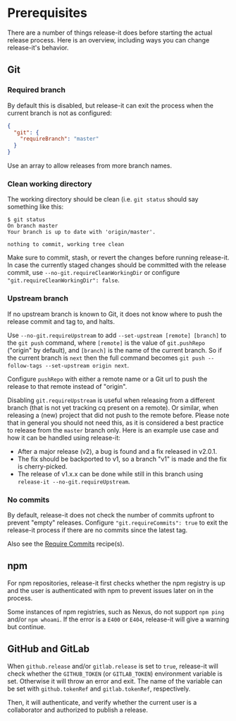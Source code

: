 # Prerequisites

There are a number of things release-it does before starting the actual release process. Here is an overview, including
ways you can change release-it's behavior.

## Git

### Required branch

By default this is disabled, but release-it can exit the process when the current branch is not as configured:

```json
{
  "git": {
    "requireBranch": "master"
  }
}
```

Use an array to allow releases from more branch names.

### Clean working directory

The working directory should be clean (i.e. `git status` should say something like this:

```
$ git status
On branch master
Your branch is up to date with 'origin/master'.

nothing to commit, working tree clean
```

Make sure to commit, stash, or revert the changes before running release-it. In case the currently staged changes should
be committed with the release commit, use `--no-git.requireCleanWorkingDir` or configure
`"git.requireCleanWorkingDir": false`.

### Upstream branch

If no upstream branch is known to Git, it does not know where to push the release commit and tag to, and halts.

Use `--no-git.requireUpstream` to add `--set-upstream [remote] [branch]` to the `git push` command, where `[remote]` is
the value of `git.pushRepo` ("origin" by default), and `[branch]` is the name of the current branch. So if the current
branch is `next` then the full command becomes `git push --follow-tags --set-upstream origin next`.

Configure `pushRepo` with either a remote name or a Git url to push the release to that remote instead of "origin".

Disabling `git.requireUpstream` is useful when releasing from a different branch (that is not yet tracking cq present on
a remote). Or similar, when releasing a (new) project that did not push to the remote before. Please note that in
general you should not need this, as it is considered a best practice to release from the `master` branch only. Here is
an example use case and how it can be handled using release-it:

- After a major release (v2), a bug is found and a fix released in v2.0.1.
- The fix should be backported to v1, so a branch "v1" is made and the fix is cherry-picked.
- The release of v1.x.x can be done while still in this branch using `release-it --no-git.requireUpstream`.

### No commits

By default, release-it does not check the number of commits upfront to prevent "empty" releases. Configure
`"git.requireCommits": true` to exit the release-it process if there are no commits since the latest tag.

Also see the [Require Commits](./recipes/require-commits.md) recipe(s).

## npm

For npm repositories, release-it first checks whether the npm registry is up and the user is authenticated with npm to
prevent issues later on in the process.

Some instances of npm registries, such as Nexus, do not support `npm ping` and/or `npm whoami`. If the error is a `E400`
or `E404`, release-it will give a warning but continue.

## GitHub and GitLab

When `github.release` and/or `gitlab.release` is set to `true`, release-it will check whether the `GITHUB_TOKEN` (or
`GITLAB_TOKEN`) environment variable is set. Otherwise it will throw an error and exit. The name of the variable can be
set with `github.tokenRef` and `gitlab.tokenRef`, respectively.

Then, it will authenticate, and verify whether the current user is a collaborator and authorized to publish a release.
